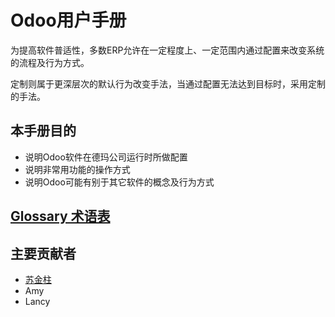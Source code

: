 # Odoo用户手册

为提高软件普适性，多数ERP允许在一定程度上、一定范围内通过配置来改变系统的流程及行为方式。

定制则属于更深层次的默认行为改变手法，当通过配置无法达到目标时，采用定制的手法。

## 本手册目的

* 说明Odoo软件在德玛公司运行时所做配置
* 说明非常用功能的操作方式
* 说明Odoo可能有别于其它软件的概念及行为方式

## [Glossary 术语表](glossary.md)

## 主要贡献者

* [苏金柱](mailto:13686017469@163.com)
* Amy
* Lancy